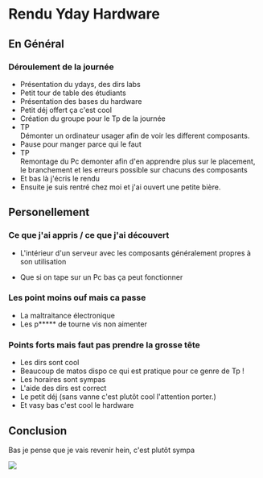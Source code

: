 # Rendu Yday Hardware

## En Général
### Déroulement de la journée

* Présentation du ydays, des dirs labs
* Petit tour de table des étudiants
* Présentation des bases du hardware
* Petit déj offert ça c'est cool
* Création du groupe pour le Tp de la journée
* TP <br>
    Démonter un ordinateur usager afin de voir les different composants.
* Pause pour manger parce qui le faut 
* TP <br>
Remontage du Pc demonter afin d'en apprendre plus sur le placement, le branchement et les erreurs possible sur chacuns des composants
* Et bas là j'écris le rendu 
* Ensuite je suis rentré chez moi et j'ai ouvert une petite bière.

## Personellement
### Ce que j'ai appris / ce que j'ai découvert

- L'intérieur d'un serveur avec les composants généralement propres à son utilisation
 
- Que si on tape sur un Pc bas ça peut fonctionner


### Les point moins ouf mais ca passe

- La maltraitance électronique
- Les p***** de tourne vis non aimenter

### Points forts mais faut pas prendre la grosse tête 

- Les dirs sont cool
- Beaucoup de matos dispo ce qui est pratique pour ce genre de Tp !
- Les horaires sont sympas
- L'aide des dirs est correct
- Le petit déj (sans vanne c'est plutôt cool l'attention porter.)
- Et vasy bas c'est cool le hardware

## Conclusion

Bas je pense que je vais revenir hein, c'est plutôt sympa

![](https://media.tenor.com/RIyVH_xHHqwAAAAd/thermal-paste-mother-board.gif)